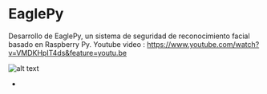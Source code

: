 # EaglePy
Desarrollo de EaglePy, un sistema de seguridad de reconocimiento facial basado en Raspberry Py. 
Youtube video : https://www.youtube.com/watch?v=VMDKHpIT4ds&feature=youtu.be


![alt text](https://drive.google.com/file/d/0B7lkx_4lJJi2TVpMNFlsdWdFU3M/view?usp=sharing)


+
